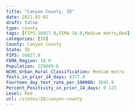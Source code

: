 ```yaml
---
title: "Canyon County, ID"
date: 2021-02-02
draft: false
type: county
tags: [FIPS:16027.0,FEMA:10.0,Medium metro,Red]
categories: [ID]
County: Canyon County
State: ID
FIPS: 16027.0
FEMA_Region: 10.0
Population: 229849.0
NCHS_Urban_Rural_Classification: Medium metro
Tests_in_prior_14_days: 8377.0
Fourteen_day_test_rate_per_100000: 3645.0
Percent_Positivity_in_prior_14_days: 0.123
Level: Red
url: /states/ID/canyon-county
---
```



